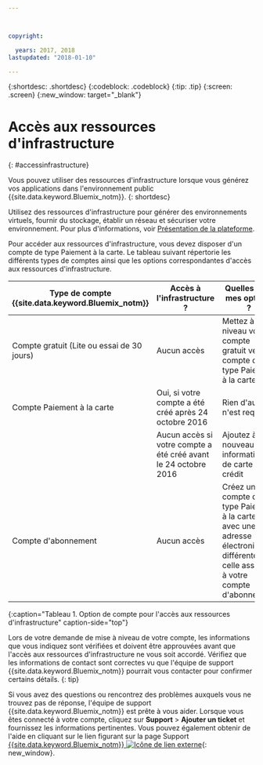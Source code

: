 ```yaml
---



copyright:

  years: 2017, 2018
lastupdated: "2018-01-10"

---
```


{:shortdesc: .shortdesc}
{:codeblock: .codeblock}
{:tip: .tip}
{:screen: .screen}
{:new_window: target="_blank"}

# Accès aux ressources d'infrastructure
{: #accessinfrastructure}

Vous pouvez utiliser des ressources d'infrastructure lorsque vous générez vos applications dans l'environnement public {{site.data.keyword.Bluemix_notm}}.
{: shortdesc}

Utilisez des ressources d'infrastructure pour générer des environnements virtuels, fournir du stockage, établir un réseau et sécuriser votre environnement. Pour plus d'informations, voir [Présentation de la plateforme](/docs/overview/ibm-cloud.html). 

Pour accéder aux ressources d'infrastructure, vous devez disposer d'un compte de type Paiement à la carte. Le tableau suivant répertorie les différents types de comptes ainsi que les options correspondantes d'accès aux ressources d'infrastructure. 

|Type de compte {{site.data.keyword.Bluemix_notm}} |	Accès à l'infrastructure ? |	Quelles sont mes options ? |
|------------------|-----------------------|---------------|
|Compte gratuit (Lite ou essai de 30 jours) |	Aucun accès |	Mettez à niveau votre compte gratuit vers un compte de type Paiement à la carte |
|Compte Paiement à la carte | Oui, si votre compte a été créé après 24 octobre 2016 | Rien d'autre n'est requis | 
| | Aucun accès si votre compte a été créé avant le 24 octobre 2016 | Ajoutez à nouveau vos informations de carte de crédit |
|Compte d'abonnement |	Aucun accès |	Créez un compte de type Paiement à la carte avec une adresse électronique différente de celle associée à votre compte d'abonnement |
{:caption="Tableau 1. Option de compte pour l'accès aux ressources d'infrastructure" caption-side="top"}

Lors de votre demande de mise à niveau de votre compte, les informations que vous indiquez sont vérifiées et doivent être approuvées avant que l'accès aux ressources d'infrastructure ne vous soit accordé. Vérifiez que les informations de contact sont correctes vu que l'équipe de support {{site.data.keyword.Bluemix_notm}} pourrait vous contacter pour confirmer certains détails.
{: tip}

Si vous avez des questions ou rencontrez des problèmes auxquels vous ne trouvez pas de réponse, l'équipe de support {{site.data.keyword.Bluemix_notm}} est prête à vous aider. Lorsque vous êtes connecté à votre compte, cliquez sur **Support** > **Ajouter un ticket** et fournissez les informations pertinentes. Vous pouvez également obtenir de l'aide en cliquant sur le lien figurant sur la page Support [{{site.data.keyword.Bluemix_notm}} ![Icône de lien externe](../icons/launch-glyph.svg)](http://ibm.biz/bluemixsupport){: new_window}.
